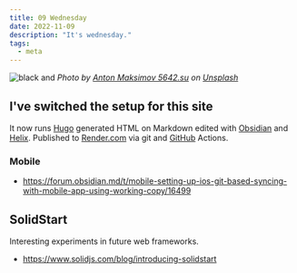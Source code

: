 ```yaml
---
title: 09 Wednesday
date: 2022-11-09
description: "It's wednesday."
tags:
  - meta
---
```


![black and ](https://images.unsplash.com/photo-1611480191880-3730b46f8ded?crop=entropy&cs=tinysrgb&fit=max&fm=jpg&ixid=MnwzNjAwOTd8MHwxfHNlYXJjaHwyfHxvYnNpZGlhbnxlbnwwfDB8fHwxNjY4MDM5MzQ1&ixlib=rb-4.0.3&q=80&w=1080)
*Photo by [Anton Maksimov 5642.su](https://unsplash.com/@juvnsky?utm_source=Obsidian%20Image%20Inserter%20Plugin&utm_medium=referral) on [Unsplash](https://unsplash.com/?utm_source=Obsidian%20Image%20Inserter%20Plugin&utm_medium=referral)*

## I've switched the setup for this site

It now runs [Hugo](https://gohugo.io/) generated HTML on Markdown edited with [Obsidian](https://obsidian.md/) and [Helix](https://helix-editor.com/). Published to [Render.com](https://render.com) via git and [GitHub](https://github.com) Actions.

### Mobile

* https://forum.obsidian.md/t/mobile-setting-up-ios-git-based-syncing-with-mobile-app-using-working-copy/16499

## SolidStart

Interesting experiments in future web frameworks.

* https://www.solidjs.com/blog/introducing-solidstart
